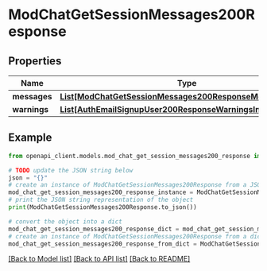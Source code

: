 # ModChatGetSessionMessages200Response


## Properties

Name | Type | Description | Notes
------------ | ------------- | ------------- | -------------
**messages** | [**List[ModChatGetSessionMessages200ResponseMessagesInner]**](ModChatGetSessionMessages200ResponseMessagesInner.md) |  | 
**warnings** | [**List[AuthEmailSignupUser200ResponseWarningsInner]**](AuthEmailSignupUser200ResponseWarningsInner.md) |  | [optional] 

## Example

```python
from openapi_client.models.mod_chat_get_session_messages200_response import ModChatGetSessionMessages200Response

# TODO update the JSON string below
json = "{}"
# create an instance of ModChatGetSessionMessages200Response from a JSON string
mod_chat_get_session_messages200_response_instance = ModChatGetSessionMessages200Response.from_json(json)
# print the JSON string representation of the object
print(ModChatGetSessionMessages200Response.to_json())

# convert the object into a dict
mod_chat_get_session_messages200_response_dict = mod_chat_get_session_messages200_response_instance.to_dict()
# create an instance of ModChatGetSessionMessages200Response from a dict
mod_chat_get_session_messages200_response_from_dict = ModChatGetSessionMessages200Response.from_dict(mod_chat_get_session_messages200_response_dict)
```
[[Back to Model list]](../README.md#documentation-for-models) [[Back to API list]](../README.md#documentation-for-api-endpoints) [[Back to README]](../README.md)


